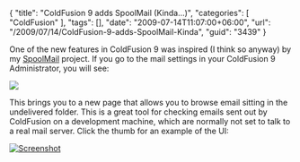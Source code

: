 {
	"title": "ColdFusion 9 adds SpoolMail (Kinda...)",
	"categories": [
		"ColdFusion"
	],
	"tags": [],
	"date": "2009-07-14T11:07:00+06:00",
	"url": "/2009/07/14/ColdFusion-9-adds-SpoolMail-Kinda",
	"guid": "3439"
}

One of the new features in ColdFusion 9 was inspired (I think so anyway) by my <a href="http://spoolmail.riaforge.org">SpoolMail</a> project. If you go to the mail settings in your ColdFusion 9 Administrator, you will see:

<img src="https://static.raymondcamden.com/images//Picture 173.png">

This brings you to a new page that allows you to browse email sitting in the undelivered folder. This is a great tool for checking emails sent out by ColdFusion on a development machine, which are normally not set to talk to a real mail server. Click the thumb for an example of the UI:

<script type="text/javascript" src="http://www.coldfusionjedi.com/js/jquery.js"></script>
<script type="text/javascript" src="http://www.coldfusionjedi.com/js/thickbox/thickbox.js"></script>
<link rel="stylesheet" href="http://www.coldfusionjedi.com/js/thickbox/thickbox.css" type="text/css" media="screen" />

<a href="http://www.coldfusionjedi.com/images/cf9mailbig.png" title="Screenshot" class="thickbox" rel="gallery-cf9mail"><img src="https://static.raymondcamden.com/images/cfjedi//cf9mailsmall.png" alt="Screenshot"></a>